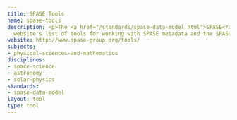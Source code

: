 ```yaml
---
title: SPASE Tools
name: spase-tools
description: <p>The <a href="/standards/spase-data-model.html">SPASE</a>
  website's list of tools for working with SPASE metadata and the SPASE framework.</p>
website: http://www.spase-group.org/tools/
subjects:
- physical-sciences-and-mathematics
disciplines:
- space-science
- astronomy
- solar-physics
standards:
- spase-data-model
layout: tool
type: tool
---
```


